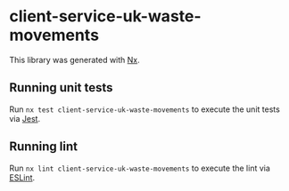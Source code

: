 # client-service-uk-waste-movements

This library was generated with [Nx](https://nx.dev).

## Running unit tests

Run `nx test client-service-uk-waste-movements` to execute the unit tests via [Jest](https://jestjs.io).

## Running lint

Run `nx lint client-service-uk-waste-movements` to execute the lint via [ESLint](https://eslint.org/).
